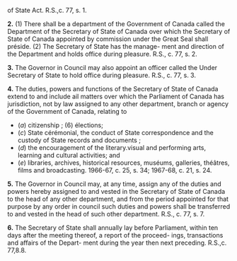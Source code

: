 of State Act. R.S.,c. 77, s. 1.

**2.** (1) There shall be a department of the
Government of Canada called the Department
of the Secretary of State of Canada over
which the Secretary of State of Canada
appointed by commission under the Great
Seal shall préside.
(2) The Secretary of State has the manage-
ment and direction of the Department and
holds office during pleasure. R.S., c. 77, s. 2.

**3.** The Governor in Council may also
appoint an officer called the Under Secretary
of State to hold office during pleasure. R.S.,
c. 77, s. 3.

**4.** The duties, powers and functions of the
Secretary of State of Canada extend to and
include ail matters over which the Parliament
of Canada has jurisdiction, not by law
assigned to any other department, branch or
agency of the Government of Canada, relating
to
  * (_a_) citizenship ;
(6) élections;
  * (_c_) State cérémonial, the conduct of State
correspondence and the custody of State
records and documents ;
  * (_d_) the encouragement of the literary.visual
and performing arts, learning and cultural
activities; and
  * (_e_) libraries, archives, historical resources,
muséums, galleries, théâtres, films and
broadcasting. 1966-67, c. 25, s. 34; 1967-68,
c. 21, s. 24.

**5.** The Governor in Council may, at any
time, assign any of the duties and powers
hereby assigned to and vested in the Secretary
of State of Canada to the head of any other
department, and from the period appointed
for that purpose by any order in council such
duties and powers shall be transferred to and
vested in the head of such other department.
R.S., c. 77, s. 7.

**6.** The Secretary of State shall annually
lay before Parliament, within ten days after
the meeting thereof, a report of the proceed-
ings, transactions and affairs of the Depart-
ment during the year then next preceding.
R.S.,c. 77,8.8.
